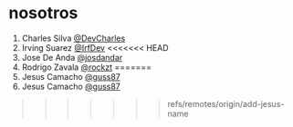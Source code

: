 # nosotros

1. Charles Silva [@DevCharles](https://github.com/devCharles)
2. Irving Suarez [@IrfDev](https://github.com/IrfDev)
<<<<<<< HEAD
3. Jose De Anda [@josdandar](https://github.com/Josdandar)
4. Rodrigo Zavala [@rockzt](https://github.com/rockzt)
=======
3. Jesus Camacho [@guss87](https://github.com/guss87)
4. Jesus Camacho [@guss87](https://github.com/guss87)
>>>>>>> refs/remotes/origin/add-jesus-name
